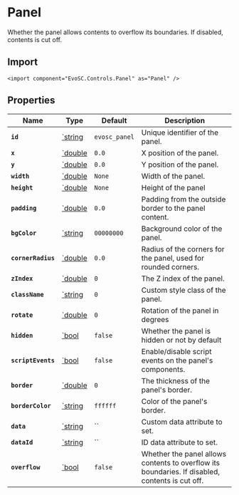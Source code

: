# Panel
Whether the panel allows contents to overflow its boundaries. If disabled, contents is cut off.

## Import
```xml:no-line-numbers
<import component="EvoSC.Controls.Panel" as="Panel" />
```

## Properties
| Name | Type | Default | Description |
|------|------|---------|-------------|
| **`id`** | [`string](#) | `evosc_panel` | Unique identifier of the panel. |
| **`x`** | [`double](#) | `0.0` | X position of the panel. |
| **`y`** | [`double](#) | `0.0` | Y position of the panel. |
| **`width`** | [`double](#) | `None` | Width of the panel. |
| **`height`** | [`double](#) | `None` | Height of the panel |
| **`padding`** | [`double](#) | `0.0` | Padding from the outside border to the panel content. |
| **`bgColor`** | [`string](#) | `00000000` | Background color of the panel. |
| **`cornerRadius`** | [`double](#) | `0.0` | Radius of the corners for the panel, used for rounded corners. |
| **`zIndex`** | [`double](#) | `0` | The Z index of the panel. |
| **`className`** | [`string](#) | `0` | Custom style class of the panel. |
| **`rotate`** | [`double](#) | `0` | Rotation of the panel in degrees |
| **`hidden`** | [`bool](#) | `false` | Whether the panel is hidden or not by default |
| **`scriptEvents`** | [`bool](#) | `false` | Enable/disable script events on the panel's components. |
| **`border`** | [`double](#) | `0` | The thickness of the panel's border. |
| **`borderColor`** | [`string](#) | `ffffff` | Color of the panel's border. |
| **`data`** | [`string](#) | `` | Custom data attribute to set. |
| **`dataId`** | [`string](#) | `` | ID data attribute to set. |
| **`overflow`** | [`bool](#) | `false` | Whether the panel allows contents to overflow its boundaries. If disabled, contents is cut off. |
